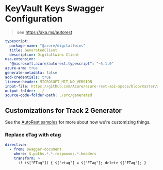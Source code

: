 # KeyVault Keys Swagger Configuration

> see https://aka.ms/autorest

```yaml
typescript:
  package-name: "@azure/digitaltwins"
  title: GeneratedClient
  description: Digitaltwins Client
use-extension:
  "@microsoft.azure/autorest.typescript": "~5.1.0"
azure-arm: true
generate-metadata: false
add-credentials: true
license-header: MICROSOFT_MIT_NO_VERSION
input-file: https://github.com/Azure/azure-rest-api-specs/blob/master/specification/digitaltwins/data-plane/Microsoft.DigitalTwins/preview/2020-05-31-preview/digitaltwins.json
output-folder: ../
source-code-folder-path: ./src/generated
```

## Customizations for Track 2 Generator

See the [AutoRest samples](https://github.com/Azure/autorest/tree/master/Samples/3b-custom-transformations)
for more about how we're customizing things.

### Replace eTag with etag

```yaml
directive:
  - from: swagger-document
    where: $.paths.*.*.responses.*.headers
    transform: >
      if ($["ETag"]) { $["etag"] = $["ETag"]; delete $["ETag"]; }
```
